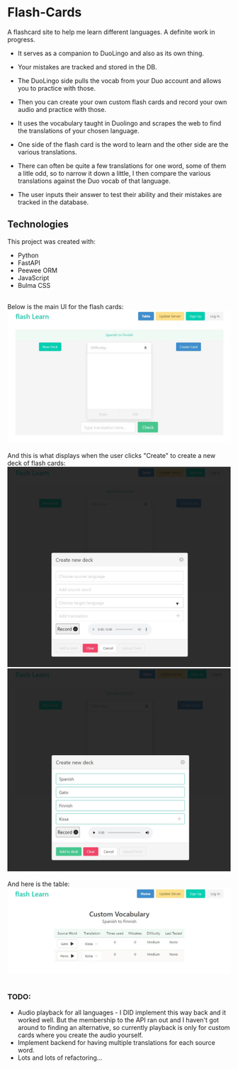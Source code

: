 # Flash-Cards
A flashcard site to help me learn different languages. A definite work in progress.

- It serves as a companion to DuoLingo and also as its own thing.

- Your mistakes are tracked and stored in the DB. 

- The DuoLingo side pulls the vocab from your Duo account and allows you to practice with those.

- Then you can create your own custom flash cards and record your own audio and practice with those.

- It uses the vocabulary taught in Duolingo and scrapes the web to find the translations of your chosen language.

- One side of the flash card is the word to learn and the other side are the various translations.

- There can often be quite a few translations for one word, some of them a litle odd, so to narrow it down a little, I then compare the various translations against the Duo vocab of that language. 

- The user inputs their answer to test their ability and their mistakes are tracked in the database.

## Technologies
This project was created with:
- Python
- FastAPI
- Peewee ORM
- JavaScript
- Bulma CSS

<br>
Below is the main UI for the flash cards:

<img src="Screenshot_GUI.jpg" alt="GUI" width="600"/>
<br>
<br>
And this is what displays when the user clicks "Create" to create a new deck of flash cards:

<img src="Screenshot_Pre_Create_Card.jpg" alt="Flashcard Modal" width="600"/>

<img src="Screenshot_Create_Card.jpg" alt="Flashcard Modal" width="600"/>
<br>
<br>
And here is the table:

<img src="Screenshot_Table.jpg" alt="Vocabulary Table" width="600"/>
<br>
<br>

### TODO:
- Audio playback for all languages - I DID implement this way back and it worked well. But the membership to the API ran out and I haven't got around to finding an alternative, so currently playback is only for custom cards where you create the audio yourself.
- Implement backend for having multiple translations for each source word.
- Lots and lots of refactoring...
